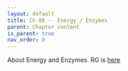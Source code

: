 ```yaml
---
layout: default
title: Ch 08 -- Energy / Enzymes
parent: Chapter content
is_parent: true
nav_order: 8
---
```


About Energy and Enzymes. RG is [here](ch08_rg.html)